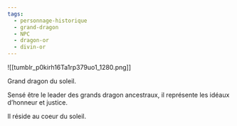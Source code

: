 ```yaml
---
tags:
  - personnage-historique
  - grand-dragon
  - NPC
  - dragon-or
  - divin-or
---
```




![[tumblr_p0kirh16Ta1rp379uo1_1280.png]]

Grand dragon du soleil.

Sensé être le leader des grands dragon ancestraux, il représente les idéaux d’honneur et justice.

Il réside au coeur du soleil.